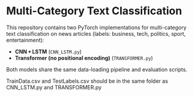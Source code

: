 # Multi-Category Text Classification

This repository contains two PyTorch implementations for multi-category text classification on news articles (labels: business, tech, politics, sport, entertainment):

- **CNN + LSTM** (`CNN_LSTM.py`)
- **Transformer (no positional encoding)** (`TRANSFORMER.py`)

Both models share the same data-loading pipeline and evaluation scripts.

TrainData.csv and TestLabels.csv should be in the same folder as CNN_LSTM.py and TRANSFORMER.py
